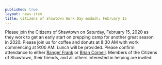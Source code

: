 ```yaml
---
published: true
layout: news-item
title: Citizens of Shawtown Work Day &mdash; February 15
---
```


Please join the Citizens of Shawtown on Saturday, February 15, 2020 as they work to get an early start on prepping camp for another great season in 2020. Please join us for coffee and donuts at 8:30 AM with work commencing at 9:00 AM. Lunch will be provided. Please confirm attendance to either [Ranger Frank](mailto:rangerfrank@campworkcoeman.org) or [Brian Cornell](mailto:bcornell@campworkcoeman.org). Members of the Citizens of Shawtown, their friends, and all others interested in helping are invited.
